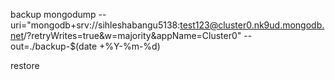 backup
mongodump --uri="mongodb+srv://sihleshabangu5138:test123@cluster0.nk9ud.mongodb.net/?retryWrites=true&w=majority&appName=Cluster0" --out=./backup-$(date +%Y-%m-%d)


restore
